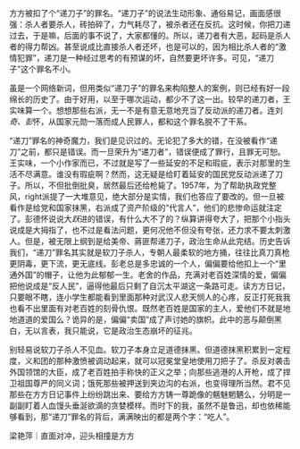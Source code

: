方方被扣了个“递刀子”的罪名。“递刀子”的说法生动形象、通俗易记，画面感很强：杀人者要杀人，砖拍碎了，力气耗尽了，被杀者还在反抗。这时候，你把刀递过去，于是嘛，后面的事不说了，大家都懂的。所以，递刀者有大恶，起码是杀人者的得力帮凶。甚至说成比直接杀人者还坏，也是可以的，因为相比杀人者的“激情犯罪”，递刀是一种经过思考的有预谋的坏，自然要更坏许多。可见，“递刀子”这个罪名不小。

虽是一个网络新词，但用类似“递刀子”的罪名来构陷整人的案例，则已经有好一段绵长的历史了。由于好用，以至于哪次运动，都少不了这一出。较早的递刀者，王实味算一个。想想那些右派，无一不是有意无意地充当了反动派的递刀者。连刘*奇、彭*怀，从国家元勋一落而成人民罪人，都和这个罪名脱不了干系。

“递刀”罪名的神奇魔力，我们是见识过的。无论犯了多大的错，在没被看作“递刀”之前，都只是错误。而一旦荣升为“递刀者”，错误便成了罪行，且罪无可恕。王实味，一个小作家而已，不过就是写了一些延安的不足和瑕疵，表示对那里的生活不尽满意。谁没有瑕疵啊？然而，这无疑是给盯着延安的国民党反动派递了刀子。所以，不但批倒批臭，居然最后还给枪毙了。1957年，为了帮助执政党整风，right派提了一大堆意见，绝大部分是实情，我们也答应了要改的。但一旦被看作是给党和国家抹黑，右派成了资产阶级的“代言人”，他们的悲惨命运就注定了。彭德怀说说大*跃*进的错误，有什么大不了的？纵算讲得夸大了，把那个小指头说成是大拇指了，也不过是看法问题，更何况他不但没有夸张，还力求不要太刺激人。但是，被无限上纲到是给美帝、蔣匪帮递刀子，政治生命从此完结。历史告诉我们，“递刀”罪名其实就是软刀子杀人，专朝人最柔软的地方捅，往往比真刀真枪更阴毒，更下流，更无底线。彭老总是多忠诚的一个人，偏偏要给他扣上一个“里通外国”的帽子，让他为此郁郁一生。老舍的作品，充满对老百姓深情的爱，偏偏把他说成是“反人民”，逼得他最后只剩了自沉太平湖这一条路可走。读方方日记，只要眼不瞎，连小学生都能看到里面那种对武汉人悲天悯人的心疼，反正打死我我也看不出里面有对老百姓的刻骨仇恨。既然老百姓是国家的主人，爱他们不就是地地道道的爱国么？诡异的是，偏偏“卖国”成了声讨她的旗帜。此中的恶与颠倒黑白，无以言表，我只能说，它是政治生态崩坏的征兆。

别轻易说软刀子杀人不见血。软刀子本身立足道德抹黑。但道德抹黑积累到一定程度，义和团的那种激愤被调动起来，就可以冠冕堂皇地使用刀把子了。杀反对袭击外国领馆的大臣，成了老百姓拍手称快的正义之举；向那些逃港的人开枪，成了捍卫祖国尊严的同义词；饿死那些被押送到夹边沟的右派，也变得理所当然。君不见那些在方方日记事件上纷纷跳出来、要给方方铸一尊跪像的魑魅魍魉么，分明是一副副盯着人血馒头垂涎欲滴的贪婪模样。而时下的我，虽然不是鲁迅，却也依稀能够看到，那“递刀”罪名的背后，满满映出的都是两个字：“吃人”。

梁艳萍｜直面对冲，迎头相撞是方方 


